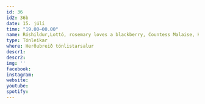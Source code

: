 ```yaml
---
id: 36
id2: 36b
date: 15. júlí
time: "19.00–00.00"
name: Róshildur,Lottó, rosemary loves a blackberry, Countess Malaise, Kælan Mikla
type: Tónleikar
where: Herðubreið tónlistarsalur
descr1:
descr2: 
img: ''
facebook: 
instagram:  
website:
youtube: 
spotify:
---
```

